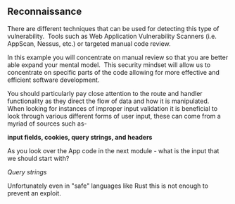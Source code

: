 ## Reconnaissance

There are different techniques that can be used for detecting this type of vulnerability.  Tools such as Web Application Vulnerability Scanners (i.e. AppScan, Nessus, etc.) or targeted manual code review.

In this example you will concentrate on manual review so that you are better able expand your mental model.  This security mindset will allow us to concentrate on specific parts of the code allowing for more effective and efficient software development.

You should particularly pay close attention to the route and handler functionality as they direct the flow of data and how it is manipulated.  When looking for instances of improper input validation it is beneficial to look through various different forms of user input, these can come from a myriad of sources such as-

**input fields, cookies, query strings, and headers**

As you look over the App code in the next module - what is the input that we should start with?

*Query strings*

Unfortunately even in "safe" languages like Rust this is not enough to prevent an exploit.